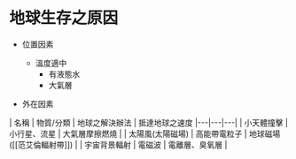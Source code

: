 # 地球生存之原因

- 位置因素
	- 溫度適中
		- 有液態水
		- 大氣層

- 外在因素

| 名稱 | 物質/分類 | 地球之解決辦法 | 抵達地球之速度 
|---|---|---|
| 小天體撞擊 | 小行星、流星 | 大氣層摩擦燃燒 |
|  太陽風(太陽磁場) | 高能帶電粒子 | 地球磁場([[范艾倫輻射帶]]) |
| 宇宙背景輻射 | 電磁波 | 電離層、臭氧層 |